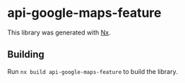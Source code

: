 # api-google-maps-feature

This library was generated with [Nx](https://nx.dev).

## Building

Run `nx build api-google-maps-feature` to build the library.
